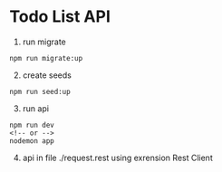 # Todo List API

<!-- mysql migrate -->
1. run migrate
```command
npm run migrate:up
```
2. create seeds
```scripts
npm run seed:up
```
3. run api
```scripts
npm run dev
<!-- or -->
nodemon app
```

4. api in file ./request.rest using exrension Rest Client